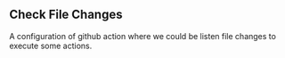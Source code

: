 ## Check File Changes

A configuration of github action where we could be listen file changes to execute some actions.
